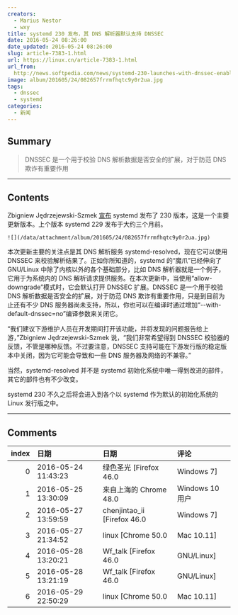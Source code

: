 ```yaml
---
creators:
  - Marius Nestor
  - wxy
title: systemd 230 发布，其 DNS 解析器默认支持 DNSSEC
date: 2016-05-24 08:26:00
date_updated: 2016-05-24 08:26:00
slug: article-7383-1.html
url: https://linux.cn/article-7383-1.html
url_from: 
  http://news.softpedia.com/news/systemd-230-launches-with-dnssec-enabled-by-default-in-systemd-resolved-more-504339.shtml
image: album/201605/24/082657frrmfhqtc9y0r2ua.jpg
tags:
  - dnssec
  - systemd
categories:
  - 新闻
---
```


## Summary

> DNSSEC 是一个用于校验 DNS 解析数据是否安全的扩展，对于防范 DNS 欺诈有重要作用

***

<!-- more -->

## Contents

Zbigniew Jędrzejewski-Szmek [宣布](https://lists.freedesktop.org/archives/systemd-devel/2016-May/036583.html) systemd 发布了 230 版本，这是一个主要更新版本。上个版本 systemd 229 发布于大约三个月前。

`![](/data/attachment/album/201605/24/082657frrmfhqtc9y0r2ua.jpg)`

本次更新主要的关注点是其 DNS 解析服务 systemd-resolved，现在它可以使用 DNSSEC 来校验解析结果了。正如你所知道的，systemd 的“魔爪”已经伸向了 GNU/Linux 中除了内核以外的各个基础部分，比如 DNS 解析器就是一个例子，它用于为系统内的 DNS 解析请求提供服务。在本次更新中，当使用“allow-downgrade”模式时，它会默认打开 DNSSEC 扩展。DNSSEC 是一个用于校验 DNS 解析数据是否安全的扩展，对于防范 DNS 欺诈有重要作用，只是到目前为止还有不少 DNS 服务器尚未支持，所以，你也可以在编译时通过增加“--with-default-dnssec=no”编译参数来关闭它。

“我们建议下游维护人员在开发期间打开该功能，并将发现的问题报告给上游，”Zbigniew Jędrzejewski-Szmek 说，“我们非常希望得到 DNSSEC 校验器的反馈，不管是哪种反馈。不过要注意，DNSSEC 支持可能在下游发行版的稳定版本中关闭，因为它可能会导致和一些 DNS 服务器及网络的不兼容。”

当然，systemd-resolved 并不是 systemd 初始化系统中唯一得到改进的部件，其它的部件也有不少改变。

systemd 230 不久之后将会进入到各个以 systemd 作为默认的初始化系统的 Linux 发行版之中。

***

## Comments

|   index | 日期                | 日期                                   | 评论                                                 |
|--------:|:--------------------|:---------------------------------------|:-----------------------------------------------------|
|       0 | 2016-05-24 11:43:23 | 绿色圣光 [Firefox 46.0|Windows 7]      | 好吧。DNS 解析器也被吃掉了。下一个是谁？             |
|       1 | 2016-05-25 13:30:09 | 来自上海的 Chrome 48.0|Windows 10 用户 | 这是客户端集成这个选项了吧。不用再单独开 DNSSEC      |
|       2 | 2016-05-27 13:59:59 | chenjintao_ii [Firefox 46.0|Windows 7] | Linux 由 kernel 和 systemd 组成                      |
|       3 | 2016-05-27 21:34:52 | linux [Chrome 50.0|Mac 10.11]          | GNU/Linux 以后该叫 GNU/systemd/Linux 了              |
|       4 | 2016-05-28 13:20:21 | Wf_talk [Firefox 46.0|GNU/Linux]       | 应该说以后的发行版就是有kernel和systemd组成。        |
|       5 | 2016-05-28 13:21:19 | Wf_talk [Firefox 46.0|GNU/Linux]       | 可能是整个网络组件                                   |
|       6 | 2016-05-29 22:50:29 | linux [Chrome 50.0|Mac 10.11]          | 不不，它总不能将 binutils 和上层的应用都取代了。。。 |
